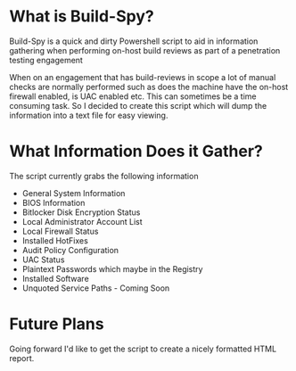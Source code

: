 # What is Build-Spy?
Build-Spy is a quick and dirty Powershell script to aid in information gathering when performing on-host build reviews as part of a penetration testing engagement

When on an engagement that has build-reviews in scope a lot of manual checks are normally performed such as does the machine have the on-host firewall enabled, is UAC enabled etc. This can sometimes be a time consuming task. So I decided to create this script which will dump the information into a text file for easy viewing.

# What Information Does it Gather?
The script currently grabs the following information

* General System Information
* BIOS Information
* Bitlocker Disk Encryption Status
* Local Administrator Account List
* Local Firewall Status
* Installed HotFixes
* Audit Policy Configuration
* UAC Status
* Plaintext Passwords which maybe in the Registry
* Installed Software
* Unquoted Service Paths - Coming Soon

# Future Plans

Going forward I'd like to get the script to create a nicely formatted HTML report.
